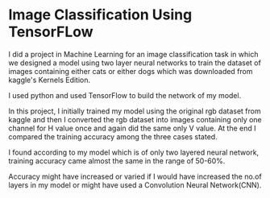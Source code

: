 # Image Classification Using TensorFLow     

I did a project in Machine Learning for an image classification task in which we designed a model using two layer neural networks to train 
the dataset of images containing either cats or either dogs which was downloaded from kaggle's Kernels Edition.

I used python and used TensorFlow to build the network of my model.


In this project, I initially trained my model using the original rgb dataset from kaggle
and then I converted the rgb dataset into images containing only one channel for H value once and again did the same only V value.
At the end I compared the training accuracy among the three cases stated.

I found according to my model which is of only two layered neural network, training accuracy came almost the same in the range of 50-60%.

Accuracy might have increased or varied if I would have increased the no.of layers in my model or might have used a Convolution Neural Network(CNN). 
